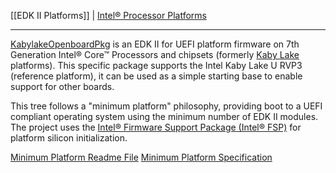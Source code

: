 [[EDK II Platforms]] | [Intel® Processor Platforms](https://github.com/tianocore/tianocore.github.io/wiki/EDK-II-Platforms#intel-processor-platforms)

***

[KabylakeOpenboardPkg](https://github.com/tianocore/edk2-platforms/tree/master/Platform/Intel/KabylakeOpenBoardPkg) is an EDK II for UEFI platform firmware on 7th Generation Intel® Core™ Processors and chipsets (formerly [Kaby Lake](https://ark.intel.com/products/codename/82879/Kaby-Lake) platforms). This specific package supports the Intel Kaby Lake U RVP3 (reference platform), it can be used as a simple starting base to enable support for other boards.

This tree follows a "minimum platform" philosophy, providing boot to a UEFI compliant operating system using the minimum number of EDK II modules. The project uses the [Intel® Firmware Support Package (Intel® FSP)](https://github.com/IntelFsp/FSP/tree/master/KabylakeFspBinPkg) for platform silicon initialization.

[Minimum Platform Readme File](https://github.com/tianocore/edk2-platforms/blob/master/Platform/Intel/Readme.md)
[Minimum Platform Specification](https://edk2-docs.gitbooks.io/edk-ii-minimum-platform-specification/content/)
